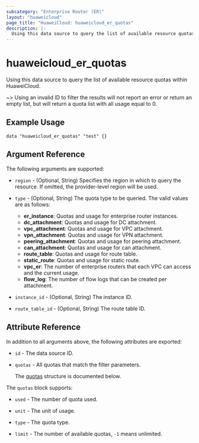 ```yaml
---
subcategory: "Enterprise Router (ER)"
layout: "huaweicloud"
page_title: "HuaweiCloud: huaweicloud_er_quotas"
description: |-
  Using this data source to query the list of available resource quotas within HuaweiCloud.
---
```


# huaweicloud_er_quotas

Using this data source to query the list of available resource quotas within HuaweiCloud.

~> Using an invalid ID to filter the results will not report an error or return an empty list, but will return a quota
   list with all usage equal to 0.

## Example Usage

```hcl
data "huaweicloud_er_quotas" "test" {}
```

## Argument Reference

The following arguments are supported:

* `region` - (Optional, String) Specifies the region in which to query the resource.
  If omitted, the provider-level region will be used.

* `type` - (Optional, String) The quota type to be queried.
  The valid values are as follows:
  + **er_instance**: Quotas and usage for enterprise router instances.
  + **dc_attachment**: Quotas and usage for DC attachment.
  + **vpc_attachment**: Quotas and usage for VPC attachment.
  + **vpn_attachment**: Quotas and usage for VPN attachment.
  + **peering_attachment**: Quotas and usage for peering attachment.
  + **can_attachment**: Quotas and usage for can attachment.
  + **route_table**: Quotas and usage for route table.
  + **static_route**: Quotas and usage for static route.
  + **vpc_er**: The number of enterprise routers that each VPC can access and the current usage.
  + **flow_log**: The number of flow logs that can be created per attachment.

* `instance_id` - (Optional, String) The instance ID.

* `route_table_id` - (Optional, String) The route table ID.

## Attribute Reference

In addition to all arguments above, the following attributes are exported:

* `id` - The data source ID.

* `quotas` - All quotas that match the filter parameters.

  The [quotas](#quotas_struct) structure is documented below.

<a name="quotas_struct"></a>
The `quotas` block supports:

* `used` - The number of quota used.

* `unit` - The unit of usage.

* `type` - The quota type.

* `limit` - The number of available quotas, `-1` means unlimited.
